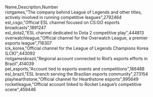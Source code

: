 Name,Description,Number   
riotgames,"The company behind League of Legends and other titles, actively involved in running competitive leagues",2792464   
esl_csgo,"Official ESL channel focused on CS:GO esports broadcasts",1891247   
esl_dota2,"ESL channel dedicated to Dota 2 competitive play",444813   
overwatchleague,"Official channel for the Overwatch League, a premier esports league",716307   
lck_korea,"Official channel for the League of Legends Champions Korea (LCK)",443092   
riotgamesbrazil,"Regional account connected to Riot’s esports efforts in Brazil",414039   
pel_esports,"Account tied to esports events and competitions",186488   
esl_brazil,"ESL branch serving the Brazilian esports community",273154   
playhearthstone,"Official channel for Hearthstone esports",995649   
rocketleague,"Official account linked to Rocket League’s competitive scene",459446   

